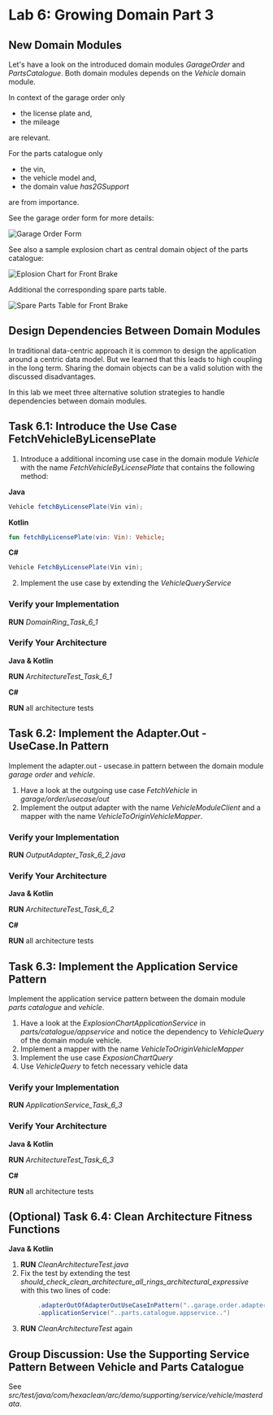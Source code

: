 # Lab 6: Growing Domain Part 3

## New Domain Modules

Let's have a look on the introduced domain modules _GarageOrder_ and _PartsCatalogue_. Both domain modules depends on
the _Vehicle_ domain module.

In context of the garage order only

* the license plate and,
* the mileage

are relevant.

For the parts catalogue only

* the vin,
* the vehicle model and,
* the domain value _has2GSupport_

are from importance.

See the garage order form for more details:

![Garage Order Form](../img/garage-order-form.png)

See also a sample explosion chart as central domain object of the parts catalogue:

![Eplosion Chart for Front Brake](../img/explosion-chart.png)

Additional the corresponding spare parts table.

![Spare Parts Table for Front Brake](../img/spare-parts-table.png)

## Design Dependencies Between Domain Modules

In traditional data-centric approach it is common to design the application around a centric data model. But we learned
that this leads to high coupling in the long term. Sharing the domain objects can be a valid solution with the discussed
disadvantages.

In this lab we meet three alternative solution strategies to handle dependencies between domain modules.

## Task 6.1: Introduce the Use Case FetchVehicleByLicensePlate

1. Introduce a additional incoming use case in the domain module _Vehicle_ with the name _FetchVehicleByLicensePlate_
   that contains the following method:

**Java**

```java
Vehicle fetchByLicensePlate(Vin vin);
```

**Kotlin**

```kotlin
fun fetchByLicensePlate(vin: Vin): Vehicle;
```

**C#**

```java
Vehicle FetchByLicensePlate(Vin vin);
```

2. Implement the use case by extending the _VehicleQueryService_

### Verify your Implementation

**RUN** _DomainRing_Task_6_1_

### Verify Your Architecture

**Java & Kotlin**

**RUN**  _ArchitectureTest_Task_6_1_

**C#**

**RUN** all architecture tests

## Task 6.2: Implement the Adapter.Out - UseCase.In Pattern

Implement the adapter.out - usecase.in pattern between the domain module _garage order_ and _vehicle_.

1. Have a look at the outgoing use case _FetchVehicle_ in _garage/order/usecase/out_
2. Implement the output adapter with the name _VehicleModuleClient_ and a mapper with the name
   _VehicleToOriginVehicleMapper_.

### Verify your Implementation

**RUN** _OutputAdapter_Task_6_2.java_

### Verify Your Architecture

**Java & Kotlin**

**RUN** _ArchitectureTest_Task_6_2_

**C#**

**RUN** all architecture tests

## Task 6.3: Implement the Application Service Pattern

Implement the application service pattern between the domain module _parts catalogue_ and _vehicle_.

1. Have a look at the _ExplosionChartApplicationService_ in _parts/catalogue/appservice_ and notice the dependency to
   _VehicleQuery_ of the domain module vehicle.
2. Implement a mapper with the name _VehicleToOriginVehicleMapper_
3. Implement the use case _ExposionChartQuery_
4. Use _VehicleQuery_ to fetch necessary vehicle data

### Verify your Implementation

**RUN** _ApplicationService_Task_6_3_

### Verify Your Architecture

**Java & Kotlin**

**RUN** _ArchitectureTest_Task_6_3_

**C#**

**RUN** all architecture tests

## (Optional) Task 6.4: Clean Architecture Fitness Functions

**Java & Kotlin**

1. **RUN** _CleanArchitectureTest.java_
2. Fix the test by extending the test _should_check_clean_architecture_all_rings_architectural_expressive_ with this two
   lines of code:

```java
        .adapterOutOfAdapterOutUseCaseInPattern("..garage.order.adapter.out..")
        .applicationService("..parts.catalogue.appservice..")
```

3. **RUN** _CleanArchitectureTest_ again

## Group Discussion: Use the Supporting Service Pattern Between Vehicle and Parts Catalogue

See _src/test/java/com/hexaclean/arc/demo/supporting/service/vehicle/masterdata_.